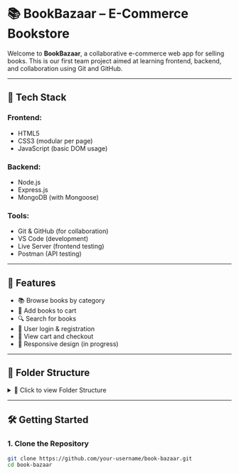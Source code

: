 # 📚 BookBazaar – E-Commerce Bookstore

Welcome to **BookBazaar**, a collaborative e-commerce web app for selling books. This is our first team project aimed at learning frontend, backend, and collaboration using Git and GitHub.

---

## 🔧 Tech Stack

### Frontend:
- HTML5
- CSS3 (modular per page)
- JavaScript (basic DOM usage)

### Backend:
- Node.js
- Express.js
- MongoDB (with Mongoose)

### Tools:
- Git & GitHub (for collaboration)
- VS Code (development)
- Live Server (frontend testing)
- Postman (API testing)

---

## 🚀 Features

- 📚 Browse books by category
- 🛒 Add books to cart
- 🔍 Search for books
- 🔐 User login & registration
- 🧾 View cart and checkout
- 📱 Responsive design (in progress)

---

## 📁 Folder Structure

<details>
<summary>📁 Click to view Folder Structure</summary>
book-bazaar/
├── front-end/
│ ├── pages/
│ ├── styles/
│ ├── scripts/
│ └── assets/
├── back-end/
│ ├── routes/
│ ├── controllers/
│ ├── models/
│ └── config/
├── .env
├── .gitignore
├── README.md
└── package.json
</details>

---

## 🛠️ Getting Started

### 1. Clone the Repository
```bash
git clone https://github.com/your-username/book-bazaar.git
cd book-bazaar

